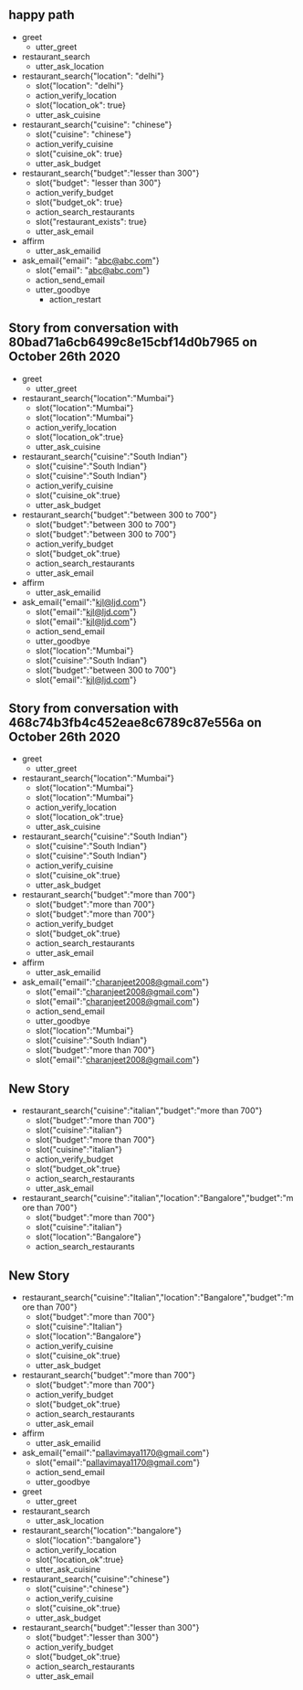 ## happy path
* greet
  - utter_greet
* restaurant_search
  - utter_ask_location
* restaurant_search{"location": "delhi"}
    - slot{"location": "delhi"}
    - action_verify_location
    - slot{"location_ok": true}
    - utter_ask_cuisine
* restaurant_search{"cuisine": "chinese"}
    - slot{"cuisine": "chinese"}
    - action_verify_cuisine
    - slot{"cuisine_ok": true}
    - utter_ask_budget
* restaurant_search{"budget":"lesser than 300"}
    - slot{"budget": "lesser than 300"}
    - action_verify_budget
    - slot{"budget_ok": true}
    - action_search_restaurants
    - slot{"restaurant_exists": true}    
    - utter_ask_email
* affirm
    - utter_ask_emailid
* ask_email{"email": "abc@abc.com"}
    - slot{"email": "abc@abc.com"}
    - action_send_email
    - utter_goodbye
        - action_restart

## Story from conversation with 80bad71a6cb6499c8e15cbf14d0b7965 on October 26th 2020

* greet
    - utter_greet
* restaurant_search{"location":"Mumbai"}
    - slot{"location":"Mumbai"}
    - slot{"location":"Mumbai"}
    - action_verify_location
    - slot{"location_ok":true}
    - utter_ask_cuisine
* restaurant_search{"cuisine":"South Indian"}
    - slot{"cuisine":"South Indian"}
    - slot{"cuisine":"South Indian"}
    - action_verify_cuisine
    - slot{"cuisine_ok":true}
    - utter_ask_budget
* restaurant_search{"budget":"between 300 to 700"}
    - slot{"budget":"between 300 to 700"}
    - slot{"budget":"between 300 to 700"}
    - action_verify_budget
    - slot{"budget_ok":true}
    - action_search_restaurants
    - utter_ask_email
* affirm
    - utter_ask_emailid
* ask_email{"email":"kjl@ljd.com"}
    - slot{"email":"kjl@ljd.com"}
    - slot{"email":"kjl@ljd.com"}
    - action_send_email
    - utter_goodbye
    - slot{"location":"Mumbai"}
    - slot{"cuisine":"South Indian"}
    - slot{"budget":"between 300 to 700"}
    - slot{"email":"kjl@ljd.com"}

## Story from conversation with 468c74b3fb4c452eae8c6789c87e556a on October 26th 2020

* greet
    - utter_greet
* restaurant_search{"location":"Mumbai"}
    - slot{"location":"Mumbai"}
    - slot{"location":"Mumbai"}
    - action_verify_location
    - slot{"location_ok":true}
    - utter_ask_cuisine
* restaurant_search{"cuisine":"South Indian"}
    - slot{"cuisine":"South Indian"}
    - slot{"cuisine":"South Indian"}
    - action_verify_cuisine
    - slot{"cuisine_ok":true}
    - utter_ask_budget
* restaurant_search{"budget":"more than 700"}
    - slot{"budget":"more than 700"}
    - slot{"budget":"more than 700"}
    - action_verify_budget
    - slot{"budget_ok":true}
    - action_search_restaurants
    - utter_ask_email
* affirm
    - utter_ask_emailid
* ask_email{"email":"charanjeet2008@gmail.com"}
    - slot{"email":"charanjeet2008@gmail.com"}
    - slot{"email":"charanjeet2008@gmail.com"}
    - action_send_email
    - utter_goodbye
    - slot{"location":"Mumbai"}
    - slot{"cuisine":"South Indian"}
    - slot{"budget":"more than 700"}
    - slot{"email":"charanjeet2008@gmail.com"}

## New Story

* restaurant_search{"cuisine":"italian","budget":"more than 700"}
    - slot{"budget":"more than 700"}
    - slot{"cuisine":"italian"}
    - slot{"budget":"more than 700"}
    - slot{"cuisine":"italian"}
    - action_verify_budget
    - slot{"budget_ok":true}
    - action_search_restaurants
    - utter_ask_email
* restaurant_search{"cuisine":"italian","location":"Bangalore","budget":"more than 700"}
    - slot{"budget":"more than 700"}
    - slot{"cuisine":"italian"}
    - slot{"location":"Bangalore"}
    - action_search_restaurants

## New Story

* restaurant_search{"cuisine":"Italian","location":"Bangalore","budget":"more than 700"}
    - slot{"budget":"more than 700"}
    - slot{"cuisine":"Italian"}
    - slot{"location":"Bangalore"}
    - action_verify_cuisine
    - slot{"cuisine_ok":true}
    - utter_ask_budget
* restaurant_search{"budget":"more than 700"}
    - slot{"budget":"more than 700"}
    - action_verify_budget
    - slot{"budget_ok":true}
    - action_search_restaurants
    - utter_ask_email
* affirm
    - utter_ask_emailid
* ask_email{"email":"pallavimaya1170@gmail.com"}
    - slot{"email":"pallavimaya1170@gmail.com"}
    - action_send_email
    - utter_goodbye
* greet
    - utter_greet
* restaurant_search
    - utter_ask_location
* restaurant_search{"location":"bangalore"}
    - slot{"location":"bangalore"}
    - action_verify_location
    - slot{"location_ok":true}
    - utter_ask_cuisine
* restaurant_search{"cuisine":"chinese"}
    - slot{"cuisine":"chinese"}
    - action_verify_cuisine
    - slot{"cuisine_ok":true}
    - utter_ask_budget
* restaurant_search{"budget":"lesser than 300"}
    - slot{"budget":"lesser than 300"}
    - action_verify_budget
    - slot{"budget_ok":true}
    - action_search_restaurants
    - utter_ask_email
